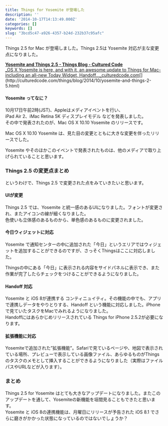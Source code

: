 ```yaml
---
title: Things for Yosemite が登場した
description: ''
date: '2014-10-17T14:13:49.000Z'
categories: []
keywords: []
slug: "3bcd5c47-a926-4357-b24d-232b37c95afc"
---
```

Things 2.5 for Mac が登場しました。Things 2.5は Yosemite 対応が主な変更点になりました。

[**Yosemite and Things 2.5 - Things Blog - Cultured Code**  
_OS X Yosemite is here, and with it, an awesome update to Things for Mac-including an all-new Today Widget, Handoff…_culturedcode.com](http://culturedcode.com/things/blog/2014/10/yosemite-and-things-2-5.html "http://culturedcode.com/things/blog/2014/10/yosemite-and-things-2-5.html")[](http://culturedcode.com/things/blog/2014/10/yosemite-and-things-2-5.html)

#### Yosemite ってなに？

10月17日午前2時(JST)、Appleはメディアイベントを行い、  
iPad Air 2、iMac Retina 5K ディスプレイモデル などを発表しました。  
その中で発表されたのが、Mac OS X 10.10 Yosemite のリリースです。

Mac OS X 10.10 Yosemite は、見た目の変更とともに大きな変更を伴ったリリースでした。

Yosemite やそのほかこのイベントで発表されたものは、他のメディアで取り上げられていることと思います。

### Things 2.5 の変更点まとめ

というわけで、Things 2.5 で変更された点をみていきたいと思います。

#### **UIが変更**

Things 2.5 では、Yosemite と統一感のあるUIになりました。フォントが変更され、またアイコンの線が細くなりました。  
色使いも立体感のあるものから、単色感のあるものに変更されました。

#### **今日ウィジェットに対応**

Yosemite で通知センターの中に追加された「今日」というエリアではウィジェットを追加することができるのですが、さっそくThingsはここに対応しました。

Thingsの中にある「今日」に表示される内容をサイドパネルに表示でき、また作業が完了したらチェックをつけることができるようになりました。

#### Handoff 対応

Yosemite と iOS 8が連携する コンティニュイティ。その機能の中でも、アプリで連携しデータをやりとりする、Handoff という機能に対応しました。iPhoneで見ていたタスクをMacでみれるようになりました。  
Handoffにはあらかじめリリースされている Things for iPhone 2.5.2が必要になります。

#### 拡張機能に対応

Yosemiteで追加された”拡張機能”。Safariで見ているページや、地図で表示されている場所、プレビューで表示している画像ファイル、あらゆるものがThingsのタスクのメモとして挿入することができるようになりました（実際はファイルパスやURLなどが入ります）。

### まとめ

Things 2.5 for Yosemite はとても大きなアップデートになりました。またこのアップデートを通して、Yosemiteの新機能を垣間見ることもできたと思います。  
Yosemite と iOS 8の連携機能は、月曜日にリリースが予告された iOS 8.1 でさらに磨きがかかった状態になっているのではないでしょうか？
